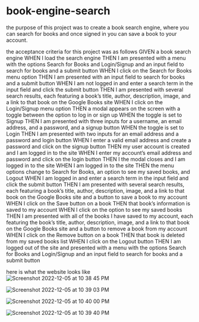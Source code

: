 # book-engine-search

the purpose of this project was to create a book search engine, where you can search for books and once signed in you can save a book to your account. 

the acceptance criteria for this project was as follows 
GIVEN a book search engine
WHEN I load the search engine
THEN I am presented with a menu with the options Search for Books and Login/Signup and an input field to search for books and a submit button
WHEN I click on the Search for Books menu option
THEN I am presented with an input field to search for books and a submit button
WHEN I am not logged in and enter a search term in the input field and click the submit button
THEN I am presented with several search results, each featuring a book’s title, author, description, image, and a link to that book on the Google Books site
WHEN I click on the Login/Signup menu option
THEN a modal appears on the screen with a toggle between the option to log in or sign up
WHEN the toggle is set to Signup
THEN I am presented with three inputs for a username, an email address, and a password, and a signup button
WHEN the toggle is set to Login
THEN I am presented with two inputs for an email address and a password and login button
WHEN I enter a valid email address and create a password and click on the signup button
THEN my user account is created and I am logged in to the site
WHEN I enter my account’s email address and password and click on the login button
THEN I the modal closes and I am logged in to the site
WHEN I am logged in to the site
THEN the menu options change to Search for Books, an option to see my saved books, and Logout
WHEN I am logged in and enter a search term in the input field and click the submit button
THEN I am presented with several search results, each featuring a book’s title, author, description, image, and a link to that book on the Google Books site and a button to save a book to my account
WHEN I click on the Save button on a book
THEN that book’s information is saved to my account
WHEN I click on the option to see my saved books
THEN I am presented with all of the books I have saved to my account, each featuring the book’s title, author, description, image, and a link to that book on the Google Books site and a button to remove a book from my account
WHEN I click on the Remove button on a book
THEN that book is deleted from my saved books list
WHEN I click on the Logout button
THEN I am logged out of the site and presented with a menu with the options Search for Books and Login/Signup and an input field to search for books and a submit button  

here is what the website looks like 
![Screenshot 2022-12-05 at 10 38 45 PM](https://user-images.githubusercontent.com/103050228/205808088-10ca03f1-62db-4f02-81d5-b09ef64e8ebe.png)

![Screenshot 2022-12-05 at 10 39 03 PM](https://user-images.githubusercontent.com/103050228/205808132-540dfaef-92a0-42e2-ad7a-53613bcc1ad5.png)

![Screenshot 2022-12-05 at 10 40 00 PM](https://user-images.githubusercontent.com/103050228/205808141-18aaebd5-34b1-49d5-80f7-49a2706407c4.png)

![Screenshot 2022-12-05 at 10 39 40 PM](https://user-images.githubusercontent.com/103050228/205808147-8f6b6fb2-25f9-4cf4-8b89-0681010e5197.png)

